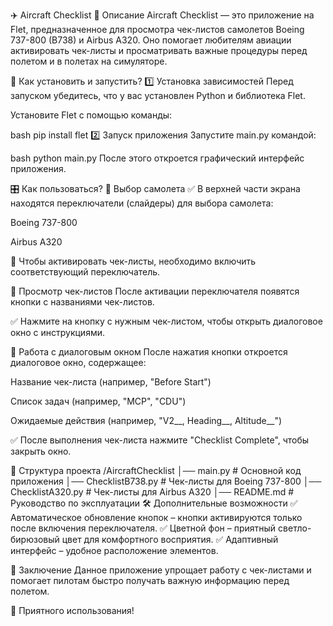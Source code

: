 ✈️ Aircraft Checklist
📌 Описание
Aircraft Checklist — это приложение на Flet, предназначенное для просмотра чек-листов самолетов Boeing 737-800 (B738) и Airbus A320. Оно помогает  любителям авиации активировать чек-листы и просматривать важные процедуры перед полетом и в полетах на симуляторе.

🚀 Как установить и запустить?
1️⃣ Установка зависимостей
Перед запуском убедитесь, что у вас установлен Python и библиотека Flet.

Установите Flet с помощью команды:

bash
pip install flet
2️⃣ Запуск приложения
Запустите main.py командой:

bash
python main.py
После этого откроется графический интерфейс приложения.

🎛 Как пользоваться?
🔹 Выбор самолета
✅ В верхней части экрана находятся переключатели (слайдеры) для выбора самолета:

Boeing 737-800

Airbus A320

📌 Чтобы активировать чек-листы, необходимо включить соответствующий переключатель.

🔹 Просмотр чек-листов
После активации переключателя появятся кнопки с названиями чек-листов.

✅ Нажмите на кнопку с нужным чек-листом, чтобы открыть диалоговое окно с инструкциями.

🔹 Работа с диалоговым окном
После нажатия кнопки откроется диалоговое окно, содержащее:

Название чек-листа (например, "Before Start")

Список задач (например, "MCP", "CDU")

Ожидаемые действия (например, "V2__, Heading__, Altitude__")

✅ После выполнения чек-листа нажмите "Checklist Complete", чтобы закрыть окно.

📂 Структура проекта
/AircraftChecklist
│── main.py              # Основной код приложения
│── ChecklistB738.py      # Чек-листы для Boeing 737-800
│── ChecklistA320.py      # Чек-листы для Airbus A320
│── README.md             # Руководство по эксплуатации
🛠 Дополнительные возможности
✅ Автоматическое обновление кнопок – кнопки активируются только после включения переключателя. ✅ Цветной фон – приятный светло-бирюзовый цвет для комфортного восприятия. ✅ Адаптивный интерфейс – удобное расположение элементов.

📌 Заключение
Данное приложение упрощает работу с чек-листами и помогает пилотам быстро получать важную информацию перед полетом.

🚀 Приятного использования!